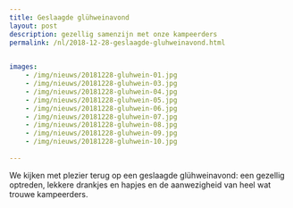 ```yaml
---
title: Geslaagde glühweinavond
layout: post
description: gezellig samenzijn met onze kampeerders
permalink: /nl/2018-12-28-geslaagde-gluhweinavond.html

    
images: 
    - /img/nieuws/20181228-gluhwein-01.jpg
    - /img/nieuws/20181228-gluhwein-03.jpg
    - /img/nieuws/20181228-gluhwein-04.jpg
    - /img/nieuws/20181228-gluhwein-05.jpg
    - /img/nieuws/20181228-gluhwein-06.jpg
    - /img/nieuws/20181228-gluhwein-07.jpg
    - /img/nieuws/20181228-gluhwein-08.jpg
    - /img/nieuws/20181228-gluhwein-09.jpg
    - /img/nieuws/20181228-gluhwein-10.jpg
    
---
```


We kijken met plezier terug op een geslaagde glühweinavond: een gezellig optreden, lekkere drankjes en hapjes en de aanwezigheid van heel wat trouwe kampeerders.



